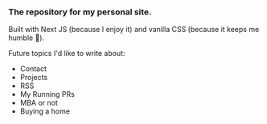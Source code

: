 ### The repository for my personal site. ###

Built with Next JS (because I enjoy it) and vanilla CSS (because it keeps me humble :pray:).

Future topics I'd like to write about:
- Contact
- Projects
- RSS
- My Running PRs
- MBA or not
- Buying a home
